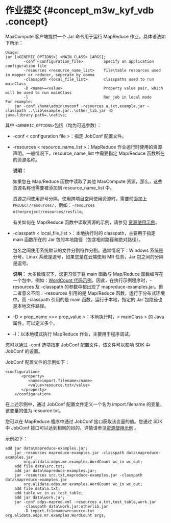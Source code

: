 # 作业提交 {#concept_m3w_kyf_vdb .concept}

MaxCompute 客户端提供一个 Jar 命令用于运行 MapReduce 作业，具体语法如下所示：

```
Usage: 
jar [<GENERIC_OPTIONS>] <MAIN_CLASS> [ARGS];
        -conf <configuration_file>         Specify an application configuration file
        -resources <resource_name_list>    file\table resources used in mapper or reducer, seperate by comma
        -classpath <local_file_list>       classpaths used to run mainClass
        -D <name>=<value>                  Property value pair, which will be used to run mainClass
        -l                                 Run job in local mode
For example:
    jar -conf \home\admin\myconf -resources a.txt,example.jar -classpath ..\lib\example.jar:.\other_lib.jar -D java.library.path=.\native;

```

其中 `<GENERIC_OPTIONS>`包括（均为可选参数）：

-   -conf < configuration file \>：指定 JobConf 配置文件。
-   -resources < resource\_name\_list \>：MapReduce 作业运行时使用的资源声明。一般情况下，resource\_name\_list 中需要指定 Map/Reduce 函数所在的资源名称。

    **说明：** 

    如果您在 Map/Reduce 函数中读取了其他 MaxCompute 资源，那么，这些资源名称也需要被添加到 resource\_name\_list 中。

    资源之间使用逗号分隔，使用跨项目空间使用资源时，需要前面加上`PROJECT/resources/`，例如：`-resources otherproject/resources/resfile`。

    有关如何在 Map/Reduce 函数中读取资源的示例，请参见 [资源使用示例](intl.zh-CN//MapReduce/示例程序/使用资源示例.md)。

-   -classpath < local\_file\_list \>：本地执行时的 classpath，主要用于指定 main 函数所在的 Jar 包的本地路径（包含相对路径和绝对路径）。

    包名之间使用系统默认的文件分割符作分割。通常情况下：Windows 系统是分号，Linux 系统是逗号，如果您是在云端使用 MR 任务，Jar 包之间的分隔是逗号。

    **说明：** 大多数情况下，您更习惯于将 main 函数与 Map/Reduce 函数编写在一个包中，例如：[WordCount 代码示例](intl.zh-CN//MapReduce/示例程序/WordCount示例.md)，因此，在执行示例程序时，-resources 及 -classpath 的参数中都出现了 mapreduce-examples.jar。但二者意义不同：-resources 引用的是 Map/Reduce 函数，运行于分布式环境中。而 -classpath 引用的是 main 函数，运行于本地，指定的 Jar 包路径也是本地文件路径。

-   -D < prop\_name \>=< prop\_value \>：本地执行时，< mainClass \> 的 Java 属性，可以定义多个。
-   -l：以本地模式执行 MapReduce 作业，主要用于程序调试。

您可以通过 -conf 选项指定 JobConf 配置文件，该文件可以影响 SDK 中 JobConf 的设置。

JobConf 配置文件的示例如下：

```
<configuration>
       <property>
          <name>import.filename</name>
          <value>resource.txt</value>
       </property>
    </configuration>

```

在上述示例中，通过 JobConf 配置文件定义一个名为 import.filename 的变量，该变量的值为 resource.txt。

您可以在 MapReduce 程序中通过 JobConf 接口获取该变量的值。您通过 SDK 中 JobConf 接口可以达到相同的目的，详情请参见[资源使用示例](intl.zh-CN//MapReduce/示例程序/使用资源示例.md) 。

示例如下：

```
add jar data\mapreduce-examples.jar;
    jar -resources mapreduce-examples.jar -classpath data\mapreduce-examples.jar
        org.alidata.odps.mr.examples.WordCount wc_in wc_out;
    add file data\src.txt;
    add jar data\mapreduce-examples.jar;
    jar -resources src.txt,mapreduce-examples.jar -classpath data\mapreduce-examples.jar
        org.alidata.odps.mr.examples.WordCount wc_in wc_out;
    add file data\a.txt;
    add table wc_in as test_table;
    add jar data\work.jar;
    jar -conf odps-mapred.xml -resources a.txt,test_table,work.jar
        -classpath data\work.jar:otherlib.jar
        -D import.filename=resource.txt org.alidata.odps.mr.examples.WordCount args;
```

